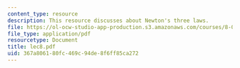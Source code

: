 ```yaml
---
content_type: resource
description: This resource discusses about Newton's three laws.
file: https://ol-ocw-studio-app-production.s3.amazonaws.com/courses/8-01l-physics-i-classical-mechanics-fall-2005/367a806180fc469c94de8f6ff85ca272_lec8.pdf
file_type: application/pdf
resourcetype: Document
title: lec8.pdf
uid: 367a8061-80fc-469c-94de-8f6ff85ca272
---
```

